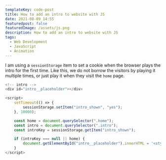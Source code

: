 ```yaml
---
templateKey: code-post
title: How to add an intro to website with JS
date: 2021-08-09 14:55
featuredpost: false
featuredImage: /assets/js.png
description: How to add an intro to website with JS
tags:
  - Web Development
  - JavaScript
  - Animation
---
```


I am using a `sessionStorage` item to set a cookie when the browser plays the intro for the first time. Like this, we do not borrow the visitors by playing it multiple times, or just play it when they visit the `home` page.

```js
<!-- intro -->
<div id="intro__placeholder"></div>

<script>
    setTimeout(() => {
        sessionStorage.setItem("intro_shown", "yes");
    }, 10000);

    const home = document.querySelector(".home");
    const intro = document.querySelector(".intro");
    const introKey = sessionStorage.getItem("intro_shown");

    if (introKey === null || home) {
        document.getElementById("intro__placeholder").innerHTML = '<style>Your CSS here</style><div class="intro">Your HTML code here</div>';
    }
</script>
```
